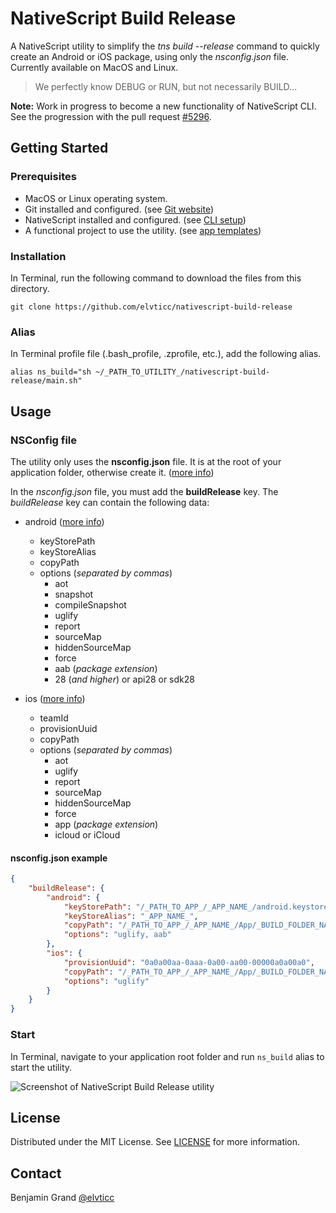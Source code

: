 # NativeScript Build Release

A NativeScript utility to simplify the *tns build --release* command to quickly create an Android or iOS package, using only the *nsconfig.json* file. Currently available on MacOS and Linux.

> We perfectly know DEBUG or RUN, but not necessarily BUILD...

**Note:** Work in progress to become a new functionality of NativeScript CLI. See the progression with the pull request [#5296](https://github.com/NativeScript/nativescript-cli/pull/5296).

## Getting Started

### Prerequisites

* MacOS or Linux operating system.
* Git installed and configured. (see [Git website](https://git-scm.com/book/en/v2/Getting-Started-Installing-Git))
* NativeScript installed and configured. (see [CLI setup](https://docs.nativescript.org/start/quick-setup))
* A functional project to use the utility. (see [app templates](https://docs.nativescript.org/app-templates/app-templates))

### Installation

In Terminal, run the following command to download the files from this directory.

```shell
git clone https://github.com/elvticc/nativescript-build-release
```

### Alias

In Terminal profile file (.bash_profile, .zprofile, etc.), add the following alias.

```shell
alias ns_build="sh ~/_PATH_TO_UTILITY_/nativescript-build-release/main.sh"
```

## Usage

### NSConfig file

The utility only uses the **nsconfig.json** file. It is at the root of your application folder, otherwise create it. ([more info](https://docs.nativescript.org/core-concepts/project-structure-app#the-nsconfigjson-file))

In the *nsconfig.json* file, you must add the **buildRelease** key. The *buildRelease* key can contain the following data:

* android ([more info](https://docs.nativescript.org/tooling/docs-cli/project/testing/build-android))
  * keyStorePath
  * keyStoreAlias
  * copyPath
  * options (*separated by commas*)
    * aot
    * snapshot
    * compileSnapshot
    * uglify
    * report
    * sourceMap
    * hiddenSourceMap
    * force
    * aab (*package extension*)
    * 28 (*and higher*) or api28 or sdk28

* ios ([more info](https://docs.nativescript.org/tooling/docs-cli/project/testing/build-ios))
  * teamId
  * provisionUuid
  * copyPath
  * options (*separated by commas*)
    * aot
    * uglify
    * report
    * sourceMap
    * hiddenSourceMap
    * force
    * app (*package extension*)
    * icloud or iCloud

#### nsconfig.json example

```json
{
    "buildRelease": {
        "android": {
            "keyStorePath": "/_PATH_TO_APP_/_APP_NAME_/android.keystore",
            "keyStoreAlias": "_APP_NAME_",
            "copyPath": "/_PATH_TO_APP_/_APP_NAME_/App/_BUILD_FOLDER_NAME_",
            "options": "uglify, aab"
        },
        "ios": {
            "provisionUuid": "0a0a00aa-0aaa-0a00-aa00-00000a0a00a0",
            "copyPath": "/_PATH_TO_APP_/_APP_NAME_/App/_BUILD_FOLDER_NAME_",
            "options": "uglify"
        }
    }
}
```

### Start

In Terminal, navigate to your application root folder and run `ns_build` alias to start the utility.

![Screenshot of NativeScript Build Release utility](https://repository-images.githubusercontent.com/250853911/c6d19300-71ee-11ea-98d1-ffc115b5397d)

## License

Distributed under the MIT License. See [LICENSE](https://github.com/elvticc/nativescript-build-release/blob/master/LICENSE) for more information.

## Contact

Benjamin Grand [@elvticc](https://twitter.com/elvticc)
